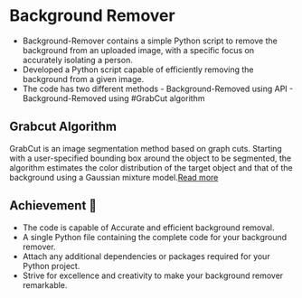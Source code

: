 # Background Remover 
- Background-Remover contains a simple Python script to remove the background from an uploaded image, with a specific focus on accurately isolating a person.
- Developed a Python script capable of efficiently removing the background from a given image.
- The code has two different methods
      - Background-Removed using API
      - Background-Removed using #GrabCut algorithm

## Grabcut Algorithm 
GrabCut is an image segmentation method based on graph cuts. Starting with a user-specified bounding box around the object to be segmented, the algorithm estimates the color distribution of the target object and that of the background using a Gaussian mixture model.[Read more](https://en.wikipedia.org/wiki/GrabCut#:~:text=GrabCut%20is%20an%20image%20segmentation,using%20a%20Gaussian%20mixture%20model.)

## Achievement 📌
- The code is capable of Accurate and efficient background removal.
- A single Python file containing the complete code for your background remover.
- Attach any additional dependencies or packages required for your Python project.
- Strive for excellence and creativity to make your background remover remarkable.
